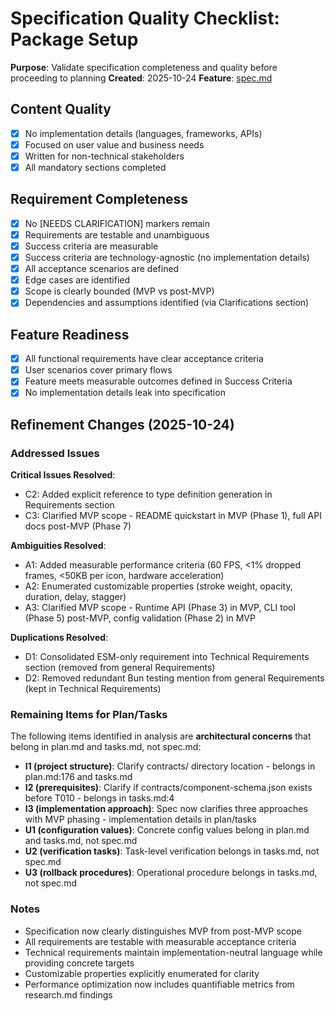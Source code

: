 # Specification Quality Checklist: Package Setup

**Purpose**: Validate specification completeness and quality before proceeding to planning
**Created**: 2025-10-24
**Feature**: [spec.md](../spec.md)

## Content Quality

- [x] No implementation details (languages, frameworks, APIs)
- [x] Focused on user value and business needs
- [x] Written for non-technical stakeholders
- [x] All mandatory sections completed

## Requirement Completeness

- [x] No [NEEDS CLARIFICATION] markers remain
- [x] Requirements are testable and unambiguous
- [x] Success criteria are measurable
- [x] Success criteria are technology-agnostic (no implementation details)
- [x] All acceptance scenarios are defined
- [x] Edge cases are identified
- [x] Scope is clearly bounded (MVP vs post-MVP)
- [x] Dependencies and assumptions identified (via Clarifications section)

## Feature Readiness

- [x] All functional requirements have clear acceptance criteria
- [x] User scenarios cover primary flows
- [x] Feature meets measurable outcomes defined in Success Criteria
- [x] No implementation details leak into specification

## Refinement Changes (2025-10-24)

### Addressed Issues

**Critical Issues Resolved**:
- C2: Added explicit reference to type definition generation in Requirements section
- C3: Clarified MVP scope - README quickstart in MVP (Phase 1), full API docs post-MVP (Phase 7)

**Ambiguities Resolved**:
- A1: Added measurable performance criteria (60 FPS, <1% dropped frames, <50KB per icon, hardware acceleration)
- A2: Enumerated customizable properties (stroke weight, opacity, duration, delay, stagger)
- A3: Clarified MVP scope - Runtime API (Phase 3) in MVP, CLI tool (Phase 5) post-MVP, config validation (Phase 2) in MVP

**Duplications Resolved**:
- D1: Consolidated ESM-only requirement into Technical Requirements section (removed from general Requirements)
- D2: Removed redundant Bun testing mention from general Requirements (kept in Technical Requirements)

### Remaining Items for Plan/Tasks

The following items identified in analysis are **architectural concerns** that belong in plan.md and tasks.md, not spec.md:

- **I1 (project structure)**: Clarify contracts/ directory location - belongs in plan.md:176 and tasks.md
- **I2 (prerequisites)**: Clarify if contracts/component-schema.json exists before T010 - belongs in tasks.md:4
- **I3 (implementation approach)**: Spec now clarifies three approaches with MVP phasing - implementation details in plan/tasks
- **U1 (configuration values)**: Concrete config values belong in plan.md and tasks.md, not spec.md
- **U2 (verification tasks)**: Task-level verification belongs in tasks.md, not spec.md
- **U3 (rollback procedures)**: Operational procedure belongs in tasks.md, not spec.md

### Notes

- Specification now clearly distinguishes MVP from post-MVP scope
- All requirements are testable with measurable acceptance criteria
- Technical requirements maintain implementation-neutral language while providing concrete targets
- Customizable properties explicitly enumerated for clarity
- Performance optimization now includes quantifiable metrics from research.md findings
